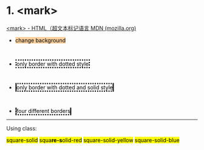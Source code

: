# 1. \<mark\>

[\<mark\> - HTML（超文本标记语言 MDN (mozilla.org)](https://developer.mozilla.org/zh-CN/docs/Web/HTML/Element/mark)

* <mark style="background: #FFB86CA6;">change background</mark>

</br>

* <mark style="border-style: dotted; background-color: transparent">only border with dotted style</mark>

</br>

* <mark style="border-style: dotted solid; background-color: transparent">only border with dotted and solid style</mark>

</br>

* <mark style="border-style: none solid dotted dashed; background-color: transparent">four different borders</mark>

---

Using class:

<mark class="square-solid">square-solid</mark> <mark class="square-solid-red">squa**re-s**olid-red</mark> <mark class="square-solid-yellow">square-solid-yellow</mark> <mark class="square-solid-blue">square-solid-blue</mark>